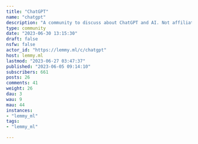 ```yaml
---
title: "ChatGPT" 
name: "chatgpt"
description: "A community to discuss about ChatGPT and AI. Not affiliated with OpenAI.Rules:1. NSFW must be marked as such2. No porn3. Don't be toxic4.jailbreaks are allowed for now at least 5. No trashposts.6. Keep the memes to a minimum"
type: community
date: "2023-06-30 13:15:30"
draft: false
nsfw: false
actor_id: "https://lemmy.ml/c/chatgpt"
host: lemmy.ml
lastmod: "2023-06-27 03:47:37"
published: "2023-06-05 09:14:10"
subscribers: 661
posts: 26
comments: 41
weight: 26
dau: 3
wau: 9
mau: 44
instances:
- "lemmy_ml"
tags: 
- "lemmy_ml"

---
```

